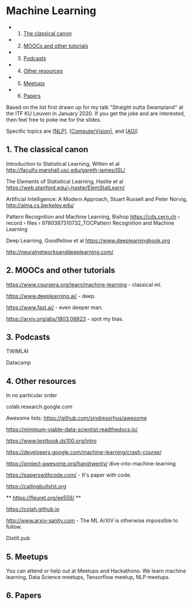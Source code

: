 # Machine Learning

<!-- vscode-markdown-toc -->
* 1. [The classical canon](#Theclassicalcanon)
* 2. [MOOCs and other tutorials](#MOOCsandothertutorials)
* 3. [Podcasts](#Podcasts)
* 4. [Other resources](#Otherresources)
* 5. [Meetups](#Meetups)
* 6. [Papers](#Papers)

<!-- vscode-markdown-toc-config
	numbering=true
	autoSave=true
	/vscode-markdown-toc-config -->
<!-- /vscode-markdown-toc -->

Based on the list first drawn up for my talk "Straight outta Swampland" at the ITF KU Leuven in January 2020. If you get the joke and are interested, then feel free to poke me for the slides.

Specific topics are [[NLP]], [[ComputerVision]], and [[AGI]]

##  1. <a name='Theclassicalcanon'></a>The classical canon

Introduction to Statistical Learning, Witten et al http://faculty.marshall.usc.edu/gareth-james/ISL/

The Elements of Statistical Learning, Hastie et al https://web.stanford.edu/~hastie/ElemStatLearn/

Artificial Intelligence: A Modern Approach, Stuart Russell and Peter Norvig, http://aima.cs.berkeley.edu/

Pattern Recognition and Machine Learning, Bishop https://cds.cern.ch › record › files › 9780387310732_TOCPattern Recognition and Machine Learning

Deep Learning, Goodfellow et al https://www.deeplearningbook.org

http://neuralnetworksanddeeplearning.com/ 

##  2. <a name='MOOCsandothertutorials'></a>MOOCs and other tutorials

https://www.coursera.org/learn/machine-learning - classical ml.

https://www.deeplearning.ai/ - deep.

https://www.fast.ai/ - even deeper man.

https://arxiv.org/abs/1803.08823 - spot my bias.

##  3. <a name='Podcasts'></a>Podcasts

TWIMLAI 

Datacamp

##  4. <a name='Otherresources'></a>Other resources

In no particular order

colab.research.google.com

Awesome lists: https://github.com/sindresorhus/awesome

https://minimum-viable-data-scientist.readthedocs.io/

https://www.textbook.ds100.org/intro

https://developers.google.com/machine-learning/crash-course/

https://project-awesome.org/hangtwenty/ dive-into-machine-learning

https://paperswithcode.com/ - It's paper with code.

https://callingbullshit.org

** https://fleuret.org/ee559/ **

https://colah.github.io

http://www.arxiv-sanity.com - The ML ArXiV is otherwise impossible to follow.

Distill.pub

##  5. <a name='Meetups'></a>Meetups

You can attend or help out at Meetups and Hackathons: We learn machine learning, Data Science meetups, Tensorflow meetup, NLP meetups. 

[//begin]: # "Autogenerated link references for markdown compatibility"
[NLP]: NLP "NLP"
[ComputerVision]: ComputerVision "Computer Vision"
[AGI]: AGI "AGI"
[//end]: # "Autogenerated link references"

##  6. <a name='Papers'></a>Papers